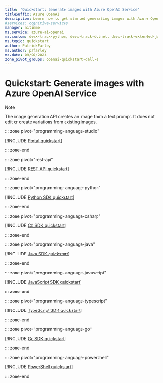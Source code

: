 ```yaml
---
title: 'Quickstart: Generate images with Azure OpenAI Service'
titleSuffix: Azure OpenAI
description: Learn how to get started generating images with Azure OpenAI Service by using the Python SDK, the REST APIs, or Azure AI Foundry portal.
#services: cognitive-services
manager: nitinme
ms.service: azure-ai-openai
ms.custom: devx-track-python, devx-track-dotnet, devx-track-extended-java, devx-track-go, devx-track-js, devx-track-ts
ms.topic: quickstart
author: PatrickFarley
ms.author: pafarley
ms.date: 09/06/2024
zone_pivot_groups: openai-quickstart-dall-e
---
```


# Quickstart: Generate images with Azure OpenAI Service

> [!NOTE]
> The image generation API creates an image from a text prompt. It does not edit or create variations from existing images.

::: zone pivot="programming-language-studio"

[!INCLUDE [Portal quickstart](includes/dall-e-studio.md)]

::: zone-end

::: zone pivot="rest-api"

[!INCLUDE [REST API quickstart](includes/dall-e-rest.md)]

::: zone-end

::: zone pivot="programming-language-python"

[!INCLUDE [Python SDK quickstart](includes/dall-e-python.md)]

::: zone-end

::: zone pivot="programming-language-csharp"

[!INCLUDE [C# SDK quickstart](includes/dall-e-dotnet.md)]

::: zone-end

::: zone pivot="programming-language-java"

[!INCLUDE [Java SDK quickstart](includes/dall-e-java.md)]

::: zone-end

::: zone pivot="programming-language-javascript"

[!INCLUDE [JavaScript SDK quickstart](includes/dall-e-javascript.md)]

::: zone-end

::: zone pivot="programming-language-typescript"

[!INCLUDE [TypeScript SDK quickstart](includes/dall-e-typescript.md)]

::: zone-end

::: zone pivot="programming-language-go"

[!INCLUDE [Go SDK quickstart](includes/dall-e-go.md)]

::: zone-end


::: zone pivot="programming-language-powershell"

[!INCLUDE [PowerShell quickstart](includes/dall-e-powershell.md)]

::: zone-end


